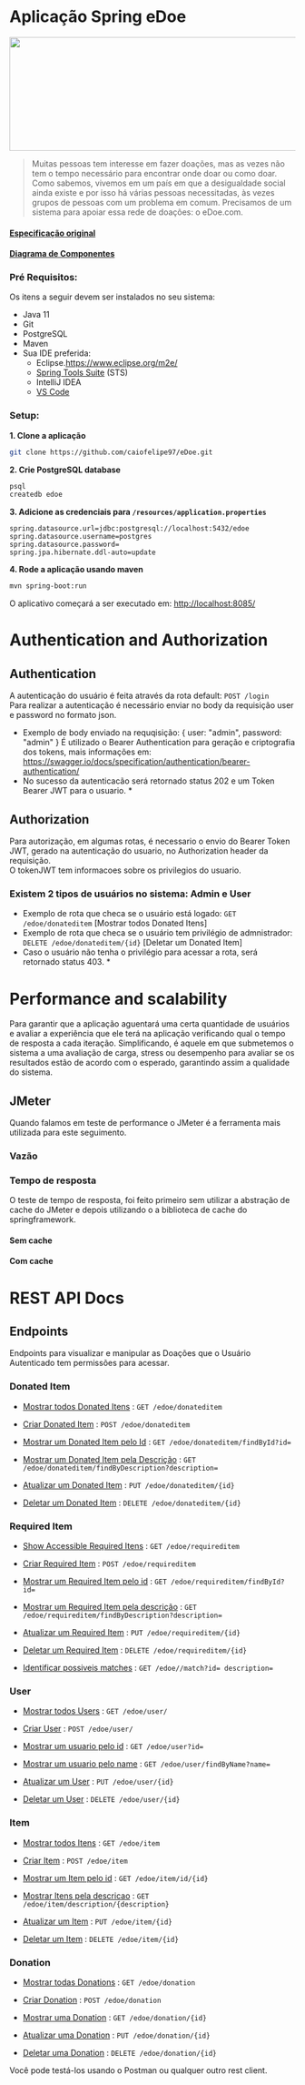 # Aplicação Spring eDoe

<p align="center">
  <img src="https://lh6.googleusercontent.com/lT7mQse0ChZB0iMO0MMXZp_k-nTqtyfY9_FuNl7eELiVQcjRztnz5d1Iu_m39pKhGeXP8-37MfmRQlkszMDEDyjlgxSfa7_5nsbJEJjkmztA0St3wy4art8UIGekWKjQOINpxtgo" height="200" width="600"> 
</p>

>Muitas pessoas tem interesse em fazer doações, mas as vezes não tem o tempo necessário para encontrar onde doar ou como doar. Como sabemos, vivemos em um país em que a desigualdade social ainda existe e por isso há várias pessoas necessitadas, às vezes grupos de pessoas com um problema em comum. Precisamos de um sistema para apoiar essa rede de doações: o eDoe.com.

#### [Especificação original](https://docs.google.com/document/d/e/2PACX-1vST2TI5lDbtMlv8rhFYJkYnrfgqzyWDv6DDvvAajz3_KK4tAs_UnAbYdI6oeMQA6jEHo5HwUAatHmd8/pub)

#### [Diagrama de Componentes](docs/diagrama.png)
### Pré Requisitos:

Os itens a seguir devem ser instalados no seu sistema:
* Java 11
* Git
* PostgreSQL
* Maven
* Sua IDE preferida: 
  * Eclipse.https://www.eclipse.org/m2e/
  * [Spring Tools Suite](https://spring.io/tools) (STS)
  * IntelliJ IDEA
  * [VS Code](https://code.visualstudio.com)

### Setup:

**1. Clone a aplicação**

```bash
git clone https://github.com/caiofelipe97/eDoe.git
```

**2. Crie PostgreSQL database**
```bash
psql
createdb edoe
```
**3. Adicione as credenciais para `/resources/application.properties`**

```
spring.datasource.url=jdbc:postgresql://localhost:5432/edoe
spring.datasource.username=postgres
spring.datasource.password=
spring.jpa.hibernate.ddl-auto=update
```

**4. Rode a aplicação usando maven**

```bash
mvn spring-boot:run
```
O aplicativo começará a ser executado em: <http://localhost:8085/>

# Authentication and Authorization
## Authentication
A autenticação do usuário é feita através da rota default: `POST /login`  
Para realizar a autenticação é necessário enviar no body da requisição user e password no formato json.  
* Exemplo de body enviado na requqisição: { user: "admin", password: "admin" }
É utilizado o Bearer Authentication para geração e criptografia dos tokens, mais informações em:   https://swagger.io/docs/specification/authentication/bearer-authentication/
* No sucesso da autenticacão será retornado status 202 e um Token Bearer JWT para o usuario. *


## Authorization
Para autorização, em algumas rotas, é necessario o envio do Bearer Token JWT, gerado na autenticação do usuario, no Authorization header da requisição.  
O tokenJWT tem informacoes sobre os privilegios do usuario.  
### Existem 2 tipos de usuários no sistema: Admin e User
* Exemplo de rota que checa se o usuário está logado: `GET /edoe/donateditem` [Mostrar todos Donated Itens]
* Exemplo de rota que checa se o usuário tem privilégio de admnistrador: `DELETE /edoe/donateditem/{id}` [Deletar um Donated Item]  
* Caso o usuário não tenha o privilégio para acessar a rota, será retornado status 403. *

# Performance and scalability
Para garantir que a aplicação aguentará uma certa quantidade de usuários e avaliar a experiência que ele terá na aplicação verificando qual o tempo de resposta a cada iteração. Simplificando, é aquele em que submetemos o sistema a uma avaliação de carga, stress ou desempenho para avaliar se os resultados estão de acordo com o esperado, garantindo assim a qualidade do sistema.
## JMeter
Quando falamos em teste de performance o JMeter é a ferramenta mais utilizada para este seguimento.
### Vazão

### Tempo de resposta
O teste de tempo de resposta, foi feito primeiro sem utilizar a abstração de cache do JMeter e depois utilizando o a biblioteca de cache do springframework.
#### Sem cache

#### Com cache


# REST API Docs

## Endpoints

Endpoints para visualizar e manipular as Doações que o Usuário Autenticado
tem permissões para acessar.

### Donated Item

* [Mostrar todos Donated Itens](docs/donateditem/get.md) : `GET /edoe/donateditem`

* [Criar Donated Item](docs/donateditem/post.md) : `POST /edoe/donateditem`

* [Mostrar um Donated Item pelo Id](docs/donateditem/id/get.md) : `GET /edoe/donateditem/findById?id=`

* [Mostrar um Donated Item pela Descrição](docs/donateditem/descricao/get.md) : `GET /edoe/donateditem/findByDescription?description=`

* [Atualizar um Donated Item](docs/donateditem/id/put.md) : `PUT /edoe/donateditem/{id}`    

* [Deletar um Donated Item](docs/donateditem/id/delete.md) : `DELETE /edoe/donateditem/{id}`

### Required Item

* [Show Accessible Required Itens](docs/requireditem/get.md) : `GET /edoe/requireditem`

* [Criar Required Item](docs/requireditem/post.md) : `POST /edoe/requireditem`

* [Mostrar um Required Item pelo id](docs/requireditem/id/get.md) : `GET /edoe/requireditem/findById?id=`

* [Mostrar um Required Item pela descrição](docs/requireditem/descricao/get.md) : `GET /edoe/requireditem/findByDescription?description=`

* [Atualizar um Required Item](docs/requireditem/id/put.md) : `PUT /edoe/requireditem/{id}`    

* [Deletar um Required Item](docs/requireditem/id/delete.md) : `DELETE /edoe/requireditem/{id}`

* [Identificar possiveis matches](docs/requireditem/id/description/match.md) : `GET /edoe//match?id= description=`

    
### User

* [Mostrar todos Users](docs/user/get.md) : `GET /edoe/user/`

* [Criar User](docs/user/post.md) : `POST /edoe/user/`

* [Mostrar um usuario pelo id](docs/user/id/get.md) : `GET /edoe/user?id=`

* [Mostrar um usuario pelo name](docs/user/name/get.md) : `GET /edoe/user/findByName?name=`

* [Atualizar um User](docs/user/id/put.md) : `PUT /edoe/user/{id}`    

* [Deletar um User](docs/user/id/delete.md) : `DELETE /edoe/user/{id}`
   
### Item

* [Mostrar todos Itens](docs/item/get.md) : `GET /edoe/item`

* [Criar Item](docs/item/post.md) : `POST /edoe/item`

* [Mostrar um Item pelo id](docs/item/id/get.md) : `GET /edoe/item/id/{id}`

* [Mostrar Itens pela descricao](docs/item/description/get.md) : `GET /edoe/item/description/{description}`

* [Atualizar um Item](docs/item/id/put.md) : `PUT /edoe/item/{id}`    

* [Deletar um Item](docs/item/id/delete.md) : `DELETE /edoe/item/{id}`

### Donation

* [Mostrar todas Donations](docs/donation/get.md) : `GET /edoe/donation`

* [Criar Donation](docs/donation/post.md) : `POST /edoe/donation`

* [Mostrar uma Donation](docs/donation/id/get.md) : `GET /edoe/donation/{id}`

* [Atualizar uma Donation](docs/donation/id/put.md) : `PUT /edoe/donation/{id}`    

* [Deletar uma Donation](docs/donation/id/delete.md) : `DELETE /edoe/donation/{id}`


Você pode testá-los usando o Postman ou qualquer outro rest client.
